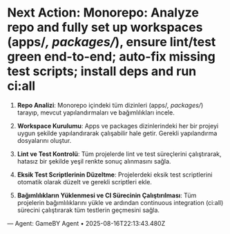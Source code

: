 # Next Action: Monorepo: Analyze repo and fully set up workspaces (apps/*, packages/*), ensure lint/test green end-to-end; auto-fix missing test scripts; install deps and run ci:all

1. **Repo Analizi**: Monorepo içindeki tüm dizinleri (apps/*, packages/*) tarayıp, mevcut yapılandırmaları ve bağımlılıkları incele.

2. **Workspace Kurulumu**: Apps ve packages dizinlerindeki her bir projeyi uygun şekilde yapılandırarak çalışabilir hale getir. Gerekli yapılandırma dosyalarını oluştur.

3. **Lint ve Test Kontrolü**: Tüm projelerde lint ve test süreçlerini çalıştırarak, hatasız bir şekilde yeşil renkte sonuç alınmasını sağla.

4. **Eksik Test Scriptlerinin Düzeltme**: Projelerdeki eksik test scriptlerini otomatik olarak düzelt ve gerekli scriptleri ekle.

5. **Bağımlılıkların Yüklenmesi ve CI Sürecinin Çalıştırılması**: Tüm projelerin bağımlılıklarını yükle ve ardından continuous integration (ci:all) sürecini çalıştırarak tüm testlerin geçmesini sağla.

— Agent: GameBY Agent • 2025-08-16T22:13:43.480Z
